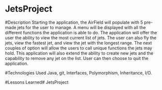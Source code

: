 # JetsProject

#Description
Starting the application, the AirField will populate with 5 pre-made jets for the user to manage. A menu will be displayed with all the different functions the application is able to do. The application will offer the user the ability to view the most current list of jets. The user can also fly the jets, view the fastest jet, and view the jet with the longest range. The next couples of option will allow the users to call unique functions the jets may hold. This application will also extend the ability to create new jets and the capability to remove any jet on the list. User can then choose to quit the application.

#Technologies Used
Java, git, Interfaces, Polymorphism, Inheritance, I/O.

#Lessons Learned# JetsProject
